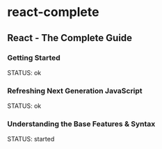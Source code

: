 # react-complete

## React - The Complete Guide

### Getting Started
STATUS: ok

### Refreshing Next Generation JavaScript
STATUS: ok

### Understanding the Base Features & Syntax
STATUS: started